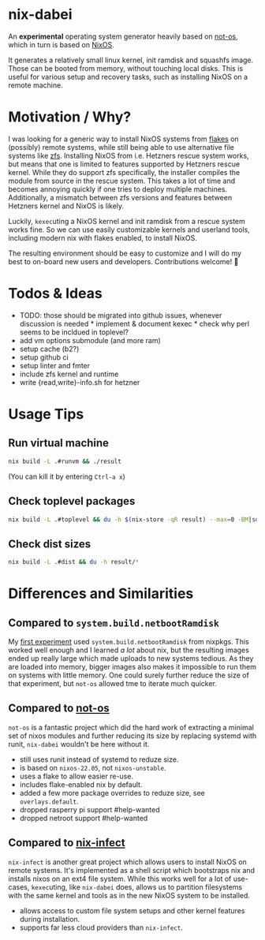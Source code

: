 # nix-dabei

An **experimental** operating system generator heavily based on [not-os][], which in turn is based on [NixOS][nixos].

It generates a relatively small linux kernel, init ramdisk and squashfs image. Those can be booted from memory, without touching local disks.
This is useful for various setup and recovery tasks, such as installing NixOS on a remote machine.

# Motivation / Why?

I was looking for a generic way to install NixOS systems from [flakes][] on (possibly) remote systems, while still being able to use alternative file systems like [zfs][]. Installing NixOS from i.e. Hetzners rescue system works, but means that one is limited to features supported by Hetzners rescue kernel. While they do support zfs specifically, the installer compiles the module from source in the rescue system. This takes a lot of time and becomes annoying quickly if one tries to deploy multiple machines. Additionally, a mismatch between zfs versions and features between Hetzners kernel and NixOS is likely.

Luckily, `kexec`uting a NixOS kernel and init ramdisk from a rescue system works fine. So we can use easily customizable kernels and userland tools, including modern nix with flakes enabled, to install NixOS.

The resulting environment should be easy to customize and I will do my best to on-board new users and developers.
Contributions welcome! :tada:

# Todos & Ideas

* TODO: those should be migrated into github issues, whenever discussion is needed * implement & document kexec * check why perl seems to be incldued in toplevel? 
* add vm options submodule (and more ram)
* setup cache (b2?)
* setup github ci
* setup linter and fmter
* include zfs kernel and runtime
* write {read,write}-info.sh for hetzner

# Usage Tips 

## Run virtual machine

```sh
nix build -L .#runvm && ./result
```

(You can kill it by entering `Ctrl-a x`)

## Check toplevel packages 

``` sh
nix build -L .#toplevel && du -h $(nix-store -qR result) --max=0 -BM|sort -n
```

## Check dist sizes

``` sh
nix build -L .#dist && du -h result/* 
```

# Differences and Similarities

## Compared to `system.build.netbootRamdisk`

My [first experiment][nixos-zfs-installer] used `system.build.netbootRamdisk` from nixpkgs. This worked well enough and I learned *a lot* about nix, but the resulting images ended up really large which made uploads to new systems tedious. As they are loaded into memory, bigger images also makes it impossible to run them on systems with little memory. One could surely further reduce the size of that experiment, but `not-os` allowed tme to iterate much quicker. 

## Compared to [not-os][]

`not-os` is a fantastic project which did the hard work of extracting a minimal set of nixos modules and further reducing its size by replacing systemd with runit,
`nix-dabei` wouldn't be here without it. 

* still uses runit instead of systemd to reduze size.
* is based on `nixos-22.05`, not `nixos-unstable`.
* uses a flake to allow easier re-use.
* includes flake-enabled nix by default.
* added a few more package overrides to reduze size, see `overlays.default`.
* dropped rasperry pi support #help-wanted
* dropped netroot support #help-wanted

## Compared to [nix-infect][]

`nix-infect` is another great project which allows users to install NixOS on remote systems. It's implemented as a shell script which bootstraps nix and installs nixos on an ext4 file system.
While this works well for a lot of use-cases, `kexec`uting, like `nix-dabei` does, allows us to partition filesystems with the same kernel and tools as in the new NixOS system to be installed. 

* allows access to custom file system setups and other kernel features during installation.
* supports far less cloud providers than `nix-infect`.



[flakes]: https://nixos.wiki/wiki/Flakes
[zfs]: http://openzfs.org/
[not-os]: https://github.com/cleverca22/not-os
[nixos]: https://nixos.org
[nix-infect]: https://github.com/elitak/nixos-infect
[nixpkgs]: https://github.com/nixos/nixpkgs/
[nixos-zfs-installer]: https://github.com/dep-sys/nixos-zfs-installer/
